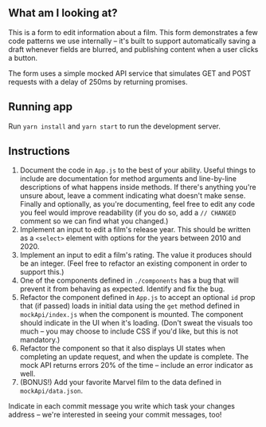 ## What am I looking at?
This is a form to edit information about a film. This form demonstrates a few code patterns we use internally – it's built to support automatically saving a draft whenever fields are blurred, and publishing content when a user clicks a button.

The form uses a simple mocked API service that simulates GET and POST requests with a delay of 250ms by returning promises.

## Running app
Run `yarn install` and `yarn start` to run the development server.

## Instructions
1. Document the code in `App.js` to the best of your ability. Useful things to include are documentation for method arguments and line-by-line descriptions of what happens inside methods. If there's anything you're unsure about, leave a comment indicating what doesn't make sense. Finally and optionally, as you're documenting, feel free to edit any code you feel would improve readability (if you do so, add a `// CHANGED` comment so we can find what you changed.)
2. Implement an input to edit a film's release year. This should be written as a `<select>` element with options for the years between 2010 and 2020.
3. Implement an input to edit a film's rating. The value it produces should be an integer. (Feel free to refactor an existing component in order to support this.)
4. One of the components defined in `./components` has a bug that will prevent it from behaving as expected. Identify and fix the bug.
5. Refactor the component defined in `App.js` to accept an optional `id` prop that (if passed) loads in initial data using the `get` method defined in `mockApi/index.js` when the component is mounted. The component should indicate in the UI when it's loading. (Don't sweat the visuals too much – you may choose to include CSS if you'd like, but this is not mandatory.)
6. Refactor the component so that it also displays UI states when completing an update request, and when the update is complete. The mock API returns errors 20% of the time – include an error indicator as well.
7. (BONUS!) Add your favorite Marvel film to the data defined in `mockApi/data.json`.

Indicate in each commit message you write which task your changes address – we're interested in seeing your commit messages, too!
